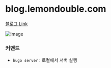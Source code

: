 # blog.lemondouble.com

[블로그 Link](https://blog.lemondouble.com) 

![image](https://github.com/LemonDouble/LemonDouble.github.io/assets/31124212/3db855bd-a30b-4154-92dc-1997803126e5)

### 커맨드

- `hugo server` : 로컬에서 서버 실행
